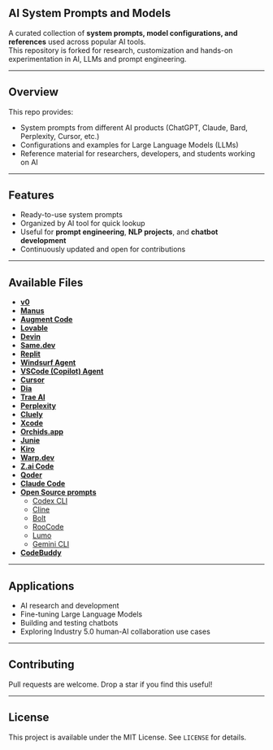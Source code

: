 ## AI System Prompts and Models

A curated collection of **system prompts, model configurations, and references** used across popular AI tools.  
This repository is forked for research, customization and hands-on experimentation in AI, LLMs and prompt engineering.

---

## Overview

This repo provides:
- System prompts from different AI products (ChatGPT, Claude, Bard, Perplexity, Cursor, etc.)  
- Configurations and examples for Large Language Models (LLMs)  
- Reference material for researchers, developers, and students working on AI  

---

## Features

-  Ready-to-use system prompts  
-  Organized by AI tool for quick lookup  
-  Useful for **prompt engineering**, **NLP projects**, and **chatbot development**  
-  Continuously updated and open for contributions  

---

## Available Files

- [**v0**](./v0%20Prompts%20and%20Tools/)
- [**Manus**](./Manus%20Agent%20Tools%20&%20Prompt/)
- [**Augment Code**](./Augment%20Code/)
- [**Lovable**](./Lovable/)
- [**Devin**](./Devin%20AI/)
- [**Same.dev**](./Same.dev/)
- [**Replit**](./Replit/)
- [**Windsurf Agent**](./Windsurf/)
- [**VSCode (Copilot) Agent**](./VSCode%20Agent/)
- [**Cursor**](./Cursor%20Prompts/)
- [**Dia**](./dia/)
- [**Trae AI**](./Trae/)
- [**Perplexity**](./Perplexity/)
- [**Cluely**](./Cluely/)
- [**Xcode**](./Xcode/)
- [**Orchids.app**](./Orchids.app/)
- [**Junie**](./Junie/)
- [**Kiro**](./Kiro/)
- [**Warp.dev**](./Warp.dev/)
- [**Z.ai Code**](./Z.ai%20Code/)
- [**Qoder**](./Qoder/)
- [**Claude Code**](./Claude%20Code/)
- [**Open Source prompts**](./Open%20Source%20prompts/)
  - [Codex CLI](./Open%20Source%20prompts/Codex%20CLI/)
  - [Cline](./Open%20Source%20prompts/Cline/)
  - [Bolt](./Open%20Source%20prompts/Bolt/)
  - [RooCode](./Open%20Source%20prompts/RooCode/)
  - [Lumo](./Open%20Source%20prompts/Lumo/)
  - [Gemini CLI](./Open%20Source%20prompts/Gemini%20CLI/)
- [**CodeBuddy**](./CodeBuddy%20Prompts/)

---

## Applications

-  AI research and development
-  Fine-tuning Large Language Models
-  Building and testing chatbots
-  Exploring Industry 5.0 human-AI collaboration use cases

---

## Contributing

Pull requests are welcome. Drop a star if you find this useful!

---

## License

This project is available under the MIT License. See ```LICENSE``` for details.
